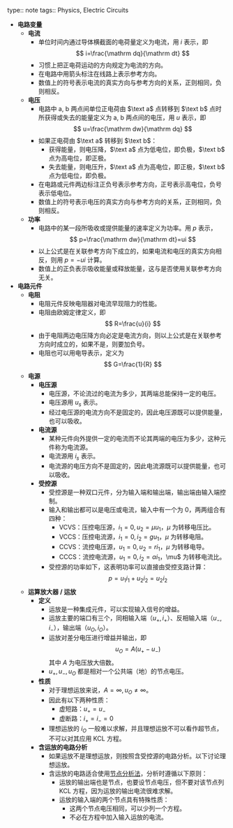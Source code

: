type:: note
tags:: Physics, Electric Circuits

- **电路变量**
	- **电流**
		- 单位时间内通过导体横截面的电荷量定义为电流，用 $i$ 表示，即
		  $$
		  i=\frac{\mathrm dq}{\mathrm dt}
		  $$
		- 习惯上把正电荷运动的方向规定为电流的方向。
		- 在电路中用箭头标注在线路上表示参考方向。
		- 数值上的符号表示电流的真实方向与参考方向的关系，正则相同，负则相反。
	- **电压**
		- 电路中 $\text{a, b}$ 两点间单位正电荷由 $\text a$ 点转移到 $\text b$ 点时所获得或失去的能量定义为 $\text{a, b}$ 两点间的电压，用 $u$ 表示，即
		  $$
		  u=\frac{\mathrm dw}{\mathrm dq}
		  $$
		- 如果正电荷由 $\text a$ 转移到 $\text b$：
			- 获得能量，则电压降，$\text a$ 点为低电位，即负极，$\text b$ 点为高电位，即正极。
			- 失去能量，则电压升，$\text a$ 点为高电位，即正极，$\text b$ 点为低电位，即负极。
		- 在电路或元件两边标注正负号表示参考方向，正号表示高电位，负号表示低电位。
		- 数值上的符号表示电压的真实方向与参考方向的关系，正则相同，负则相反。
	- **功率**
		- 电路中的某一段所吸收或提供能量的速率定义为功率。用 $p$ 表示，
		  $$
		  p=\frac{\mathrm dw}{\mathrm dt}=ui
		  $$
		- 以上公式是在关联参考方向下成立的，如果电流和电压的真实方向相反，则用 $p=-ui$ 计算。
		- 数值上的正负表示吸收能量或释放能量，这与是否使用关联参考方向无关。
- **电路元件**
	- **电阻**
		- 电阻元件反映电阻器对电流早现阻力的性能。
		- 电阻由欧姆定律定义，即
		  $$
		  R=\frac{u}{i}
		  $$
		- 由于电阻两边电压降方向必定是电流方向，则以上公式是在关联参考方向时成立的，如果不是，则要加负号。
		- 电阻也可以用电导表示，定义为
		  $$
		  G=\frac{1}{R}
		  $$
	- **电源**
		- **电压源**
			- 电压源，不论流过的电流为多少，其两端总能保持一定的电压。
			- 电压源用 $u_s$ 表示。
			- 经过电压源的电流方向不是固定的，因此电压源既可以提供能量，也可以吸收。
		- **电流源**
			- 某种元件向外提供一定的电流而不论其两端的电压为多少，这种元件称为电流源。
			- 电流源用 $i_s$ 表示。
			- 电流源的电压方向不是固定的，因此电流源既可以提供能量，也可以吸收。
		- **受控源**
			- 受控源是一种双口元件，分为输入端和输出端，输出端由输入端控制。
			- 输入和输出都可以是电压或电流，输入中有一个为 $0$，两两组合有四种：
				- VCVS：压控电压源，$i_1=0,u_2=\mu u_1$，$\mu$ 为转移电压比。
				- VCCS：压控电流源，$i_1=0,i_2=gu_1$，$\mu$ 为转移电阻。
				- CCVS：流控电压源，$u_1=0,u_2=ri_1$，$\mu$ 为转移电导。
				- CCCS：流控电流源，$u_1=0,i_2=\alpha i_1，$\mu$ 为转移电流比。
			- 受控源的功率如下，这表明功率可以直接由受控支路计算：
			  $$
			  p=u_1i_1+u_2i_2=u_2i_2
			  $$
	- **运算放大器 / 运放**
		- **定义**
			- 运放是一种集成元件，可以实现输入信号的增益。
			- 运放主要的端口有三个，同相输入端（$u_+,i_+$）、反相输入端（$u_-,i_-$），输出端（$u_O,i_O$）。
			- 运放对差分电压进行增益并输出，即
			  $$
			  u_O=A(u_+-u_-)
			  $$
			  其中 $A$ 为电压放大倍数。
			- $u_+,u_-,u_O$ 都是相对一个公共端（地）的节点电压。
		- **性质**
			- 对于理想运放来说，$A=\infty,u_O\ne\infty$。
			- 因此有以下两种性质：
				- 虚短路：$u_+=u_-$
				- 虚断路：$i_+=i_-=0$
			- 理想运放的 $i_O$ 一般难以求解，并且理想运放不可以看作超节点，不可以对其应用 KCL 方程。
		- **含运放的电路分析**
			- 如果运放不是理想运放，则按照含受控源的电路分析。以下讨论理想运放。
			- 含运放的电路适合使用[节点分析法](((65ec249e-7009-409d-ac58-7303f03a756d)))，分析时遵循以下原则：
				- 运放的输出端也是节点，也要设节点电压，但不要对该节点列 KCL 方程，因为运放的输出电流很难求解。
				- 运放的输入端的两个节点具有特殊性质：
					- 这两个节点电压相同，可以少列一个方程。
					- 不必在方程中加入输入运放的电流。